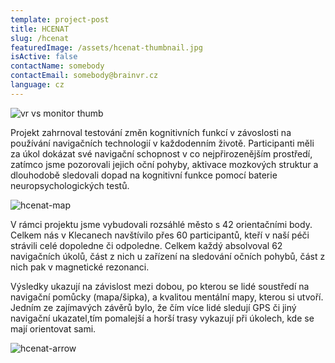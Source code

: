 ```yaml
---
template: project-post
title: HCENAT
slug: /hcenat
featuredImage: /assets/hcenat-thumbnail.jpg
isActive: false
contactName: somebody
contactEmail: somebody@brainvr.cz
language: cz
---
```


![vr vs monitor thumb](/hcenat-thumbnail.jpg)

Projekt zahrnoval testování změn kognitivních funkcí v závoslosti na používání navigačních technologií v každodenním životě. Participanti měli za úkol dokázat své navigační schopnost v co nejpřirozenějším prostředí, zatímco jsme pozorovali jejich oční pohyby, aktivace mozkových struktur a dlouhodobě sledovali dopad na kognitivní funkce pomocí baterie neuropsychologických testů.

![hcenat-map](/hcenat-map.jpg)

V rámci projektu jsme vybudovali rozsáhlé město s 42 orientačními body. Celkem nás v Klecanech navštívilo přes 60 participantů, kteří v naší péči strávili celé dopoledne či odpoledne. Celkem každý absolvoval 62 navigačních úkolů, část z nich u zařízení na sledování očních pohybů, část z nich pak v magnetické rezonanci.

Výsledky ukazují na závislost mezi dobou, po kterou se lidé soustředí na navigační pomůcky (mapa/šipka), a kvalitou mentální mapy, kterou si utvoří. Jedním ze zajímavých závěrů bylo, že čím více lidé sledují GPS či jiný navigační ukazatel,tím pomalejší a horší trasy vykazují při úkolech, kde se mají orientovat sami.

![hcenat-arrow](/hcenat-arrow.jpg)